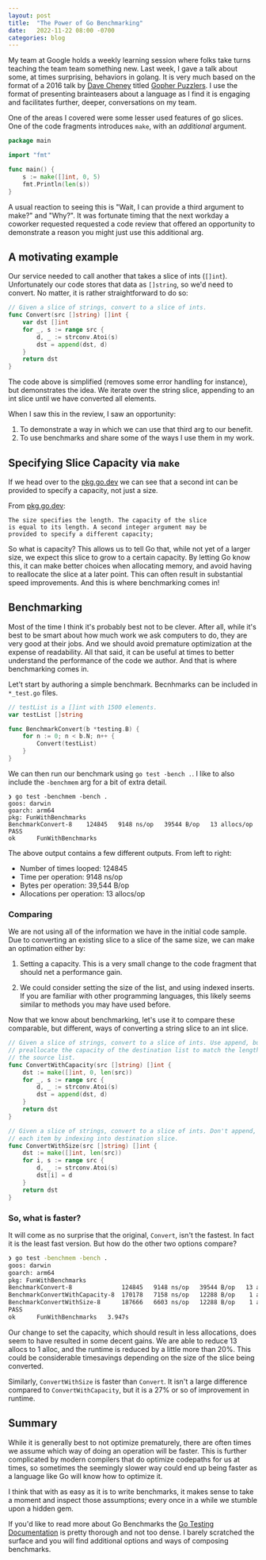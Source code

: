 ```yaml
---
layout: post
title:  "The Power of Go Benchmarking"
date:   2022-11-22 08:00 -0700
categories: blog
---
```


My team at Google holds a weekly learning session where folks take
turns teaching the team team something new. Last week, I gave a talk about
some, at times surprising, behaviors in golang. It is very much based on the
format of a 2016 talk by
[Dave Cheney](https://github.com/davecheney)
titled [Gopher Puzzlers](https://www.youtube.com/watch?v=dJCV90Yee1o).
I use the format of presenting brainteasers about a
language as I find it is engaging and facilitates further, deeper,
conversations on my team.

One of the areas I covered were some lesser used features of go slices.
One of the code fragments introduces `make`, with an *additional* argument.

```go
package main

import "fmt"

func main() {
    s := make([]int, 0, 5)
    fmt.Println(len(s))
}
```

A usual reaction to seeing this is "Wait, I can provide a third argument to
make?" and "Why?". It was fortunate timing that the next workday a coworker
requested requested a code review that offered an opportunity to demonstrate
a reason you might just use this additional arg.

## A motivating example

Our service needed to call another that takes a slice of ints (`[]int`).
Unfortunately our code stores that data as `[]string`, so we'd need to convert.
No matter, it is rather straightforward to do so:

```go
// Given a slice of strings, convert to a slice of ints.
func Convert(src []string) []int {
	var dst []int
	for _, s := range src {
		d, _ := strconv.Atoi(s)
		dst = append(dst, d)
	}
	return dst
}
```

The code above is simplified (removes some error handling for instance), but
demonstrates the idea. We iterate over the string slice, appending to an int
slice until we have converted all elements.

When I saw this in the review, I saw an opportunity:

1. To demonstrate a way in which we can use that third arg to our benefit.
2. To use benchmarks and share some of the ways I use them in my work.

## Specifying Slice Capacity via `make`

If we head over to the [pkg.go.dev](https://pkg.go.dev/builtin#make) we can see that a second int can be provided to specify a capacity, not just a size.

From [pkg.go.dev](https://pkg.go.dev/builtin#make):

    The size specifies the length. The capacity of the slice
    is equal to its length. A second integer argument may be
    provided to specify a different capacity;

So what is capacity? This allows us to tell Go that, while not yet of a larger
size, we expect this slice to grow to a certain capacity. By letting Go know
this, it can make better choices when allocating memory, and avoid having to
reallocate the slice at a later point. This can often result in substantial
speed improvements. And this is where benchmarking comes in!

## Benchmarking

Most of the time I think it's probably best not to be clever. After all, while
it's best to be smart about how much work we ask computers to do, they are
very good at their jobs. And we should avoid premature optimization at the
expense of readability. All that said, it can be useful at times to better
understand the performance of the code we author. And that is where
benchmarking comes in.

Let't start by authoring a simple benchmark. Becnhmarks can be included in
`*_test.go` files.

```go
// testList is a []int with 1500 elements.
var testList []string

func BenchmarkConvert(b *testing.B) {
	for n := 0; n < b.N; n++ {
		Convert(testList)
	}
}
```

We can then run our benchmark using `go test -bench .`. I like to also include
the `-benchmem` arg for a bit of extra detail.

```
❯ go test -benchmem -bench .
goos: darwin
goarch: arm64
pkg: FunWithBenchmarks
BenchmarkConvert-8    124845   9148 ns/op   39544 B/op   13 allocs/op
PASS
ok  	FunWithBenchmarks
```

The above output contains a few different outputs. From left to right:

- Number of times looped: 124845
- Time per operation: 9148 ns/op
- Bytes per operation: 39,544 B/op
- Allocations per operation: 13 allocs/op

### Comparing

We are not using all of the information we have in the initial code sample.
Due to converting an existing slice to a slice of the same size, we can make an
optimation either by:

1. Setting a capacity. This is a very small change to the code fragment that
   should net a performance gain.

2. We could consider setting the size of the list, and using indexed inserts.
   If you are familiar with other programming languages, this likely seems
   similar to methods you may have used before.

Now that we know about benchmarking, let's use it to compare these comparable,
but different, ways of converting a string slice to an int slice.

```go
// Given a slice of strings, convert to a slice of ints. Use append, but
// preallocate the capacity of the destination list to match the length of
// the source list.
func ConvertWithCapacity(src []string) []int {
	dst := make([]int, 0, len(src))
	for _, s := range src {
		d, _ := strconv.Atoi(s)
		dst = append(dst, d)
	}
	return dst
}

// Given a slice of strings, convert to a slice of ints. Don't append, update
// each item by indexing into destination slice.
func ConvertWithSize(src []string) []int {
	dst := make([]int, len(src))
	for i, s := range src {
		d, _ := strconv.Atoi(s)
		dst[i] = d
	}
	return dst
}
```

### So, what is faster?

It will come as no surprise that the original, `Convert`, isn't the fastest.
In fact it is the least fast version. But how do the other two options compare?

<!-- 
Here is the full benchmark test:

```go
var testList []string

func init() {
	for i := 0; i < 1500; i++ {
		testList = append(testList, fmt.Sprint(i))
	}
}

func BenchmarkConvert(b *testing.B) {
	for n := 0; n < b.N; n++ {
		Convert(testList)
	}
}

func BenchmarkConvertWithCapacity(b *testing.B) {
	for n := 0; n < b.N; n++ {
		ConvertWithCapacity(testList)
	}
}

func BenchmarkConvertWithSize(b *testing.B) {
	for n := 0; n < b.N; n++ {
		ConvertWithSize(testList)
	}
}
```
-->


```sh
❯ go test -benchmem -bench .
goos: darwin
goarch: arm64
pkg: FunWithBenchmarks
BenchmarkConvert-8              124845   9148 ns/op   39544 B/op   13 allocs/op
BenchmarkConvertWithCapacity-8  170178   7158 ns/op   12288 B/op    1 allocs/op
BenchmarkConvertWithSize-8      187666   6603 ns/op   12288 B/op    1 allocs/op
PASS
ok  	FunWithBenchmarks	3.947s
```

Our change to set the capacity, which should result in less allocations, does
seem to have resulted in some decent gains. We are able to reduce 13 allocs to
1 alloc, and the runtime is reduced by a little more than 20%. This could be
considerable timesavings depending on the size of the slice being converted.

Similarly, `ConvertWithSize` is faster than `Convert`. It isn't a large
difference compared to `ConvertWithCapacity`, but it is a 27% or so of improvement in runtime.

## Summary

While it is generally best to not optimize prematurely, there are often times
we assume which way of doing an operation will be faster. This is further
complicated by modern compilers that do optimize codepaths for us at times, so
sometimes the seemingly slower way could end up being faster as a language like
Go will know how to optimize it.

I think that with as easy as it is to write
benchmarks, it makes sense to take a moment and inspect those assumptions;
every once in a while we stumble upon a hidden gem.

If you'd like to read more about Go Benchmarks the
[Go Testing Documentation](https://pkg.go.dev/testing#hdr-Benchmarks) is pretty
thorough and not too dense. I barely scratched the surface and you will find
additional options and ways of composing benchmarks.
